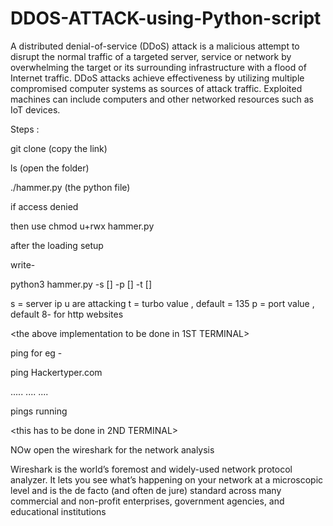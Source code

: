 # DDOS-ATTACK-using-Python-script
A distributed denial-of-service (DDoS) attack is a malicious attempt to disrupt the normal traffic of a targeted server, service or network by overwhelming the target or its surrounding infrastructure with a flood of Internet traffic.  DDoS attacks achieve effectiveness by utilizing multiple compromised computer systems as sources of attack traffic. Exploited machines can include computers and other networked resources such as IoT devices.

Steps :

git clone (copy the link)

ls (open the folder)

./hammer.py (the python file)

if access denied

then use chmod u+rwx hammer.py

after the loading setup 

write- 

python3 hammer.py -s []  -p [] -t []  

s = server ip u are attacking 
t = turbo value , default = 135
p = port value , default 8- for http websites

<the above implementation to be done in 1ST TERMINAL>

ping <website name> for eg -

ping Hackertyper.com

.....
....
....

pings running

<this has to be done in 2ND TERMINAL>


NOw open the wireshark for the network analysis

Wireshark is the world’s foremost and widely-used network protocol analyzer. 
It lets you see what’s happening on your network at a microscopic level and is the de facto (and often de jure)
standard across many commercial and non-profit enterprises, government agencies, and educational institutions
